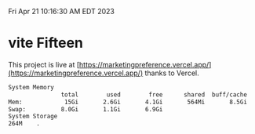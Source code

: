 Fri Apr 21 10:16:30 AM EDT 2023

# vite Fifteen


This project is live at [https://marketingpreference.vercel.app/](https://marketingpreference.vercel.app/) thanks to Vercel.

```bash
System Memory
               total        used        free      shared  buff/cache   available
Mem:            15Gi       2.6Gi       4.1Gi       564Mi       8.5Gi        11Gi
Swap:          8.0Gi       1.1Gi       6.9Gi
System Storage
264M	.
```
```bash
